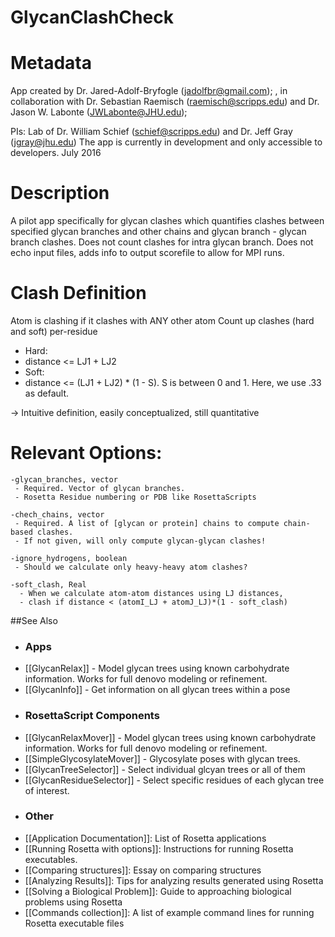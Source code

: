 GlycanClashCheck
================

Metadata
=====
App created by Dr. Jared-Adolf-Bryfogle (jadolfbr@gmail.com); , in collaboration with Dr. Sebastian Raemisch (raemisch@scripps.edu) and Dr. Jason W. Labonte (JWLabonte@JHU.edu);

PIs: Lab of Dr. William Schief (schief@scripps.edu) and Dr. Jeff Gray (jgray@jhu.edu)
The app is currently in development and only accessible to developers.  July 2016



Description
===========

A pilot app specifically for glycan clashes which quantifies clashes between specified glycan branches and other chains and glycan branch - glycan branch clashes.  Does not count clashes for intra glycan branch.  Does not echo input files, adds info to output scorefile to allow for MPI runs.

<!--- BEGIN_INTERNAL -->

Clash Definition
============

 Atom is clashing if it clashes with ANY other atom
 Count up clashes (hard and soft) per-residue

 - Hard:
  - distance <= LJ1 + LJ2
 - Soft:
  - distance <= (LJ1 + LJ2) * (1 - S).  S is between 0 and 1. Here, we use .33 as default.

-> Intuitive definition, easily conceptualized, still quantitative


Relevant Options:
======
```
-glycan_branches, vector
 - Required. Vector of glycan branches.  
 - Rosetta Residue numbering or PDB like RosettaScripts

-chech_chains, vector
 - Required. A list of [glycan or protein] chains to compute chain-based clashes.  
 - If not given, will only compute glycan-glycan clashes!

-ignore_hydrogens, boolean
 - Should we calculate only heavy-heavy atom clashes?

-soft_clash, Real
  - When we calculate atom-atom distances using LJ distances, 
  - clash if distance < (atomI_LJ + atomJ_LJ)*(1 - soft_clash)
```

<!--- END_INTERNAL -->

##See Also

 - ### Apps
* [[GlycanRelax]] - Model glycan trees using known carbohydrate information.  Works for full denovo modeling or refinement.
* [[GlycanInfo]] - Get information on all glycan trees within a pose

 - ### RosettaScript Components
* [[GlycanRelaxMover]] - Model glycan trees using known carbohydrate information.  Works for full denovo modeling or refinement.
* [[SimpleGlycosylateMover]] - Glycosylate poses with glycan trees.  
* [[GlycanTreeSelector]] - Select individual glcyan trees or all of them
* [[GlycanResidueSelector]] - Select specific residues of each glycan tree of interest.

 - ### Other
* [[Application Documentation]]: List of Rosetta applications
* [[Running Rosetta with options]]: Instructions for running Rosetta executables.
* [[Comparing structures]]: Essay on comparing structures
* [[Analyzing Results]]: Tips for analyzing results generated using Rosetta
* [[Solving a Biological Problem]]: Guide to approaching biological problems using Rosetta
* [[Commands collection]]: A list of example command lines for running Rosetta executable files